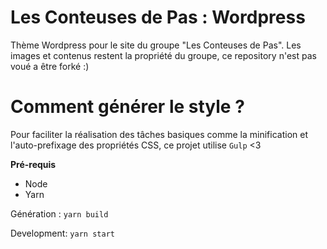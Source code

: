 # Les Conteuses de Pas : Wordpress

Thème Wordpress pour le site du groupe "Les Conteuses de Pas".
Les images et contenus restent la propriété du groupe, ce repository n'est pas voué a être forké :)

# Comment générer le style ?
Pour faciliter la réalisation des tâches basiques comme la minification et l'auto-prefixage des propriétés CSS, ce projet utilise `Gulp` <3

__Pré-requis__ 
- Node
- Yarn

Génération : `yarn build`

Development: `yarn start`